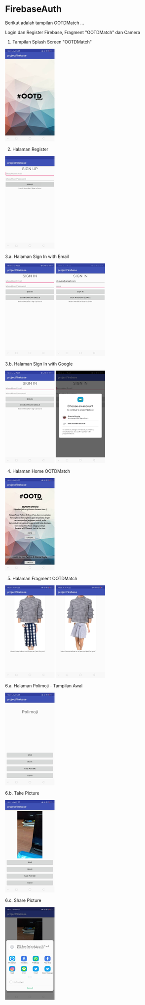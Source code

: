 # FirebaseAuth
Berikut adalah tampilan OOTDMatch ...

Login dan Register Firebase, Fragment "OOTDMatch" dan Camera

1. Tampilan Splash Screen "OOTDMatch"
<img src="5300.jpg" width=160px height=300px>

2. Halaman Register
<img src="5318.jpg" width=160px height=300px>

3.a. Halaman Sign In with Email

<img src="5319.jpg" width=160px height=300px> <img src="5325.jpg" width=160px height=300px>

3.b. Halaman Sign In with Google

<img src="5319.jpg" width=160px height=300px> <img src="5320.jpg" width=160px height=300px>

4. Halaman Home OOTDMatch
<img src="5301.jpg" width=160px height=300px>

5. Halaman Fragment OOTDMatch

<img src="5302.jpg" width=160px height=300px> <img src="5303.jpg" width=160px height=300px>

6.a. Halaman Polimoji - Tampilan Awal

<img src="5304.jpg" width=160px height=300px> 

6.b. Take Picture

<img src="5305.jpg" width=160px height=300px>

6.c. Share Picture

<img src="5306.jpg" width=160px height=300px>
